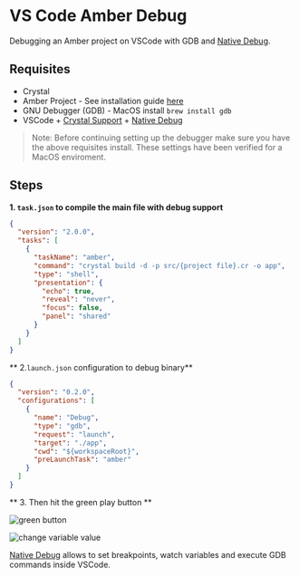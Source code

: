 # VS Code Amber Debug

Debugging an Amber project on VSCode with GDB and [Native Debug](https://github.com/crystal-lang-tools/vscode-crystal-lang/wiki/Useful-extensions#debugging).

## Requisites

* Crystal
* Amber Project - See installation guide [here](/getting-started/Installation/README.md)
* GNU Debugger (GDB) - MacOS install `brew install gdb`
* VSCode + [Crystal Support](https://marketplace.visualstudio.com/items?itemName=faustinoaq.crystal-lang) + [Native Debug](https://github.com/WebFreak001/code-debug)

> Note: Before continuing setting up the debugger make sure you have the above requisites install. These settings have been verified for a MacOS enviroment.

## Steps

**1. `task.json` to compile the main file with debug support**

```json
{
  "version": "2.0.0",
  "tasks": [
    {
      "taskName": "amber",
      "command": "crystal build -d -p src/{project file}.cr -o app",
      "type": "shell",
      "presentation": {
        "echo": true,
        "reveal": "never",
        "focus": false,
        "panel": "shared"
      }
    }
  ]
}
```

** 2.`launch.json` configuration to debug binary**

```json
{
  "version": "0.2.0",
  "configurations": [
    {
      "name": "Debug",
      "type": "gdb",
      "request": "launch",
      "target": "./app",
      "cwd": "${workspaceRoot}",
      "preLaunchTask": "amber"
    }
  ]
}
```

** 3. Then hit the green play button **

![green button](https://camo.githubusercontent.com/30adba87add4770abf2c3982206748123f8a2c6e/687474703a2f2f692e696d6775722e636f6d2f6d674b41366d782e706e67)

![change variable value](https://camo.githubusercontent.com/c5a551366c3eb2464c920bf3f95e8cdfb97ad827/687474703a2f2f692e696d6775722e636f6d2f6b506b546e75442e706e67)

[Native Debug](https://github.com/WebFreak001/code-debug) allows to set breakpoints, watch variables and execute GDB commands inside VSCode.



